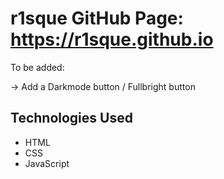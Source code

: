 # r1sque GitHub Page: https://r1sque.github.io
To be added:

  → Add a Darkmode button / Fullbright button

## Technologies Used
- HTML
- CSS
- JavaScript
